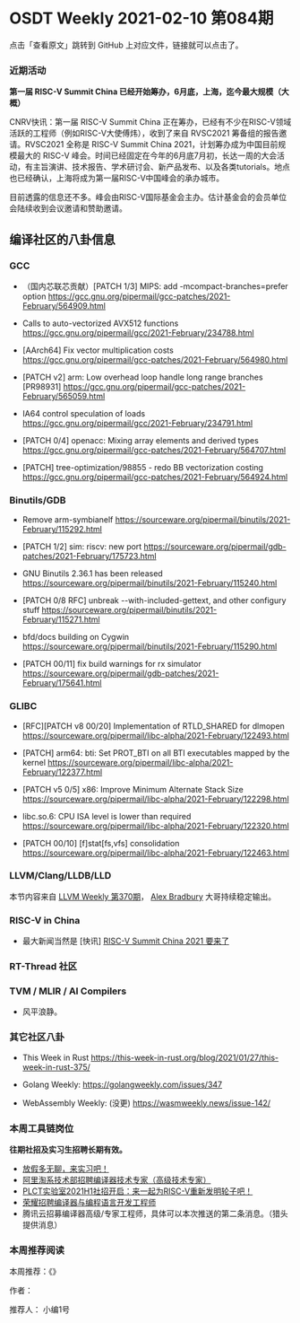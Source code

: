 # OSDT Weekly 2021-02-10 第084期

点击「查看原文」跳转到 GitHub 上对应文件，链接就可以点击了。

### 近期活动

**第一届 RISC-V Summit China 已经开始筹办，6月底，上海，迄今最大规模（大概）**

CNRV快讯：第一届 RISC-V Summit China 正在筹办，已经有不少在RISC-V领域活跃的工程师（例如RISC-V大使傅炜），收到了来自 RVSC2021 筹备组的报告邀请。RVSC2021 全称是 RISC-V Summit China 2021，计划筹办成为中国目前规模最大的 RISC-V 峰会。时间已经固定在今年的6月底7月初，长达一周的大会活动，有主旨演讲、技术报告、学术研讨会、新产品发布、以及各类tutorials。地点也已经确认，上海将成为第一届RISC-V中国峰会的承办城市。

目前透露的信息还不多。峰会由RISC-V国际基金会主办。估计基金会的会员单位会陆续收到会议邀请和赞助邀请。

## 编译社区的八卦信息

### GCC

- （国内芯联芯贡献）[PATCH 1/3] MIPS: add -mcompact-branches=prefer option
  https://gcc.gnu.org/pipermail/gcc-patches/2021-February/564909.html

- Calls to auto-vectorized AVX512 functions
  https://gcc.gnu.org/pipermail/gcc/2021-February/234788.html

- [AArch64] Fix vector multiplication costs
  https://gcc.gnu.org/pipermail/gcc-patches/2021-February/564980.html

- [PATCH v2] arm: Low overhead loop handle long range branches [PR98931]
  https://gcc.gnu.org/pipermail/gcc-patches/2021-February/565059.html

- IA64 control speculation of loads
  https://gcc.gnu.org/pipermail/gcc/2021-February/234791.html

- [PATCH 0/4] openacc: Mixing array elements and derived types
  https://gcc.gnu.org/pipermail/gcc-patches/2021-February/564707.html

- [PATCH] tree-optimization/98855 - redo BB vectorization costing
  https://gcc.gnu.org/pipermail/gcc-patches/2021-February/564924.html

### Binutils/GDB

- Remove arm-symbianelf
  https://sourceware.org/pipermail/binutils/2021-February/115292.html

- [PATCH 1/2] sim: riscv: new port
  https://sourceware.org/pipermail/gdb-patches/2021-February/175723.html

- GNU Binutils 2.36.1 has been released
  https://sourceware.org/pipermail/binutils/2021-February/115240.html

- [PATCH 0/8 RFC] unbreak --with-included-gettext, and other configury stuff
  https://sourceware.org/pipermail/binutils/2021-February/115271.html

- bfd/docs building on Cygwin
  https://sourceware.org/pipermail/binutils/2021-February/115290.html

- [PATCH 00/11] fix build warnings for rx simulator
  https://sourceware.org/pipermail/gdb-patches/2021-February/175641.html

### GLIBC

- [RFC][PATCH v8 00/20] Implementation of RTLD_SHARED for dlmopen
  https://sourceware.org/pipermail/libc-alpha/2021-February/122493.html

- [PATCH] arm64: bti: Set PROT_BTI on all BTI executables mapped by the kernel
  https://sourceware.org/pipermail/libc-alpha/2021-February/122377.html

- [PATCH v5 0/5] x86: Improve Minimum Alternate Stack Size
  https://sourceware.org/pipermail/libc-alpha/2021-February/122298.html

- libc.so.6: CPU ISA level is lower than required
  https://sourceware.org/pipermail/libc-alpha/2021-February/122320.html

- [PATCH 00/10] [f]stat[fs,vfs] consolidation
  https://sourceware.org/pipermail/libc-alpha/2021-February/122463.html

### LLVM/Clang/LLDB/LLD

本节内容来自 [LLVM Weekly 第370期](http://llvmweekly.org/issue/370)，
[Alex Bradbury](https://www.linkedin.com/in/alex-bradbury/) 大哥持续稳定输出。

### RISC-V in China

- 最大新闻当然是 [快讯] [RISC-V Summit China 2021 要来了](https://mp.weixin.qq.com/s/mw5hEwKBkJrHBpQF6Gw_DA)


### RT-Thread 社区

### TVM / MLIR / AI Compilers

- 风平浪静。

### 其它社区八卦

- This Week in Rust
  https://this-week-in-rust.org/blog/2021/01/27/this-week-in-rust-375/

- Golang Weekly:
  https://golangweekly.com/issues/347

- WebAssembly Weekly: (没更)
  https://wasmweekly.news/issue-142/

### 本周工具链岗位

**往期社招及实习生招聘长期有效。**

- [放假多无聊，来实习吧！](https://mp.weixin.qq.com/s/pWjPrHtaWnzWbPfqqcX1cQ)
- [阿里淘系技术部招聘编译器技术专家（高级技术专家）](https://mp.weixin.qq.com/s/Yr_XA_L9fCI8IvhuudwTkQ)
- [PLCT实验室2021H1社招开启：来一起为RISC-V重新发明轮子吧！](https://mp.weixin.qq.com/s/9BUJ1-LbHGm-Lhs_Lavzjw)
- [荣耀招聘编译器与编程语言开发工程师](https://mp.weixin.qq.com/s/XaLAhjLP6fhj3Vl-mUjXng)
- 腾讯云招募编译器高级/专家工程师，具体可以本次推送的第二条消息。（猎头提供消息）

### 本周推荐阅读

本周推荐：《》

作者：

推荐人： 小编1号
